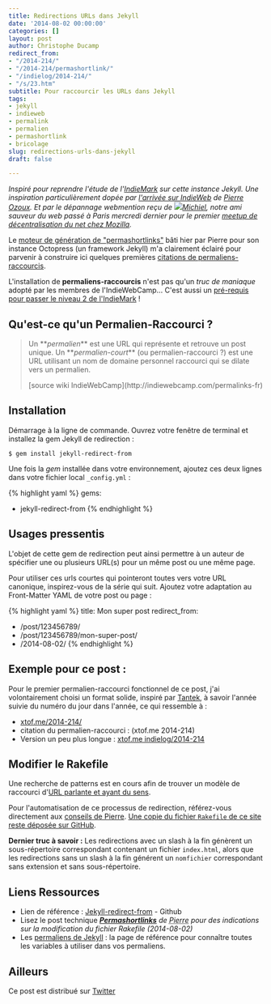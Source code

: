 ```yaml
---
title: Redirections URLs dans Jekyll
date: '2014-08-02 00:00:00'
categories: []
layout: post
author: Christophe Ducamp
redirect_from:
- "/2014-214/"
- "/2014-214/permashortlink/"
- "/indielog/2014-214/"
- "/s/23.htm"
subtitle: Pour raccourcir les URLs dans Jekyll
tags:
- jekyll
- indieweb
- permalink
- permalien
- permashortlink
- bricolage
slug: redirections-urls-dans-jekyll
draft: false

---
```

*Inspiré pour reprendre l'étude de l'[IndieMark](http://indiewebcamp.com/IndieMark) sur cette instance Jekyll. Une inspiration particulièrement dopée par [l'arrivée sur IndieWeb](http://www.pierre-o.fr/blog/2014/07/30/indieweb/) de <a rel="colleague" title="Pierre Ozoux" href="http://www.pierre-o.fr/" class="h-card microcard">Pierre Ozoux</a>. Et par le dépannage webmention reçu de <span class="h-card microcard" rel="muse friend met"><img class="u-photo" src="https://michielbdejong.com/file/f7e5f8d753328f3c322bb03457e04666/thumb.jpg" />[Michiel](https://michielbdejong.com/)</span>, notre ami sauveur du web passé à Paris <time datetime="2014-07-30">mercredi dernier</time> pour le premier [meetup de décentralisation du net chez Mozilla](http://www.meetup.com/Paris-Meetup-pour-la-decentralisation-dInternet/events/193618842/).*

Le [moteur de génération de "permashortlinks"](http://www.pierre-o.fr/blog/2014/08/02/permashortlinks/) bâti hier par Pierre pour son instance Octopress (un framework Jekyll) m'a clairement éclairé pour parvenir à construire ici quelques premières [citations de permaliens-raccourcis](http://indiewebcamp.com/permashortcitation).

L'installation de **permaliens-raccourcis** n'est pas qu'un *truc de maniaque* adopté par les membres de l'IndieWebCamp... C'est aussi un [pré-requis pour passer le niveau 2 de l'IndieMark](http://indiewebcamp.com/IndieMark#Level_2_syndication) ! 

## Qu'est-ce qu'un Permalien-Raccourci ?

<blockquote><p>Un **<dfn>permalien</dfn>** est une URL qui représente et retrouve un post unique. Un **<dfn>permalien-court</dfn>** (ou permalien-raccourci ?) est une URL utilisant un nom de domaine personnel raccourci qui se dilate vers un permalien.</p>
<footer class="p-name u-url">[source wiki IndieWebCamp](http://indiewebcamp.com/permalinks-fr)</footer>
</blockquote>


## Installation 

Démarrage à la ligne de commande. Ouvrez votre fenêtre de terminal et installez la gem Jekyll de redirection :

    $ gem install jekyll-redirect-from

Une fois la *gem* installée dans votre environnement, ajoutez ces deux lignes dans votre fichier local `_config.yml` :

{% highlight yaml %}
gems:
  - jekyll-redirect-from
{% endhighlight %}

## Usages pressentis  

L'objet de cette gem de redirection peut ainsi permettre à un auteur de spécifier une ou plusieurs URL(s) pour un même post ou une même page.

Pour utiliser ces urls courtes qui pointeront toutes vers votre URL canonique, inspirez-vous de la série qui suit. 
Ajoutez votre adaptation au Front-Matter YAML de votre post ou page : 

{% highlight yaml %}
title: Mon super post
redirect_from:
  - /post/123456789/
  - /post/123456789/mon-super-post/
  - /2014-08-02/
{% endhighlight %}

## Exemple pour ce post : 

Pour le premier permalien-raccourci fonctionnel de ce post, j'ai volontairement choisi un format solide, inspiré par <span class="h-card">[Tantek](http://tantek.com/)</span>, à savoir l'année suivie du numéro du jour dans l'année, ce qui ressemble à :  

- [xtof.me/2014-214/](http://xtof.me/2014-214/) 
- citation du permalien-raccourci : (xtof.me 2014-214)
- Version un peu plus longue : [xtof.me indielog/2014-214](http://xtof.me/indielog/2014-214) 

## Modifier le Rakefile

Une recherche de patterns est en cours afin de trouver un modèle de raccourci d'[URL parlante et ayant du sens](http://christopheducamp.com/b/2013-04-14/les-urls-sont-pour-les-humains/). 

Pour l'automatisation de ce processus de redirection, référez-vous directement aux [conseils de Pierre](http://www.pierre-o.fr/blog/2014/08/02/permashortlinks/). [Une copie du fichier `Rakefile` de ce site reste déposée sur GitHub](https://github.com/ChristopheDucamp/christopheducamp.github.io/blob/master/rakefile).  

**Dernier truc à savoir :** Les redirections avec un slash à la fin génèrent un sous-répertoire correspondant contenant un fichier `index.html`, alors que les redirections sans un slash à la fin générent un `nomfichier` correspondant sans extension et sans sous-répertoire.

## Liens Ressources 
- Lien de référence : [Jekyll-redirect-from](https://github.com/jekyll/jekyll-redirect-from) - Github
- Lisez le post technique <cite class="h-cite">**<span class="url p-name">[Permashortlinks](http://www.pierre-o.fr/blog/2014/08/02/permashortlinks/)</span>** de <abbr class="p-author h-card" title="Pierre Ozoux">Pierre</abbr> pour des indications sur la modification du fichier Rakefile (<time class="dt-published">2014-08-02</time>)</cite> 
- Les [permaliens de Jekyll](http://jekyllrb.com/docs/permalinks/) : la page de référence pour connaître toutes les variables à utiliser dans vos permaliens.

## Ailleurs  
Ce post est distribué sur <a href="https://twitter.com/xtof_fr/status/495695580291928064" rel="syndication" class="u-syndication">Twitter</a>
